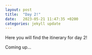 ```yaml
---
layout: post
title:  "Day 2!"
date:   2023-05-21 11:47:35 +0200
categories: jekyll update
---
```

Here you will find the itinerary for day 2!

Coming up...
